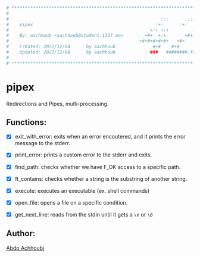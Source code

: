 ```bash
# **************************************************************************** #
#                                                                              #
#                                                         :::      ::::::::    #
#    pipex                                              :+:      :+:    :+:    #
#                                                     +:+ +:+         +:+      #
#    By: aachhoub <aachhoub@student.1337.ma>        +#+  +:+       +#+         #
#                                                 +#+#+#+#+#+   +#+            #
#    Created: 2022/12/04      by aachhoub              #+#    #+#              #
#    Updated: 2022/12/04      by aachhoub             ###   ########.fr        #
#                                                                              #
# **************************************************************************** #
```

# pipex

Redirections and Pipes, multi-processing.


## Functions:

- [x] exit_with_error: exits when an error encoutered, and it prints the error message to the stderr.
- [x] print_error: prints a custom error to the stderr and exits.
- [x] find_path: checks whether we have F_OK access to a specific path.
- [x] ft_contains: checks whether a string is the substring of another string.
- [x] execute: executes an executable (ex. shell commands)
- [x] open_file: opens a file on a specific condition.
- [x] get_next_line: reads from the stdin until it gets a `\n` or `\0`


## Author:

[Abdo Achhoubi](https://github.com/abdoachhoubi)
